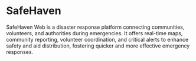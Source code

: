 # SafeHaven
SafeHaven Web is a disaster response platform connecting communities, volunteers, and authorities during emergencies. It offers real-time maps, community reporting, volunteer coordination, and critical alerts to enhance safety and aid distribution, fostering quicker and more effective emergency responses.
